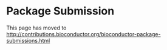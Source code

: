 # Package Submission

This page has moved to http://contributions.bioconductor.org/bioconductor-package-submissions.html